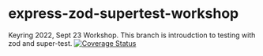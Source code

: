 # express-zod-supertest-workshop
Keyring 2022, Sept 23 Workshop.
This branch is introudction to testing with zod and super-test.
[![Coverage Status](https://coveralls.io/repos/github/matannahmani/express-zod-supertest-workshop/badge.svg?branch=main)](https://coveralls.io/github/matannahmani/express-zod-supertest-workshop?branch=main)
